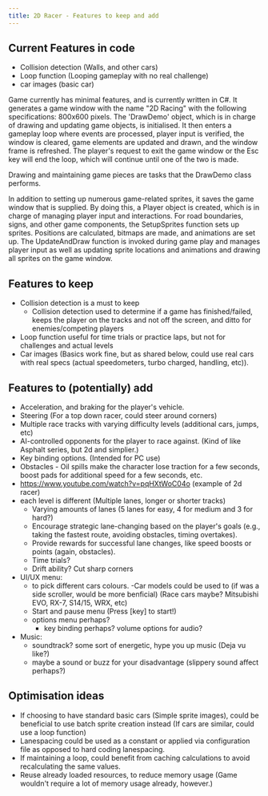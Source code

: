 ```yaml
---
title: 2D Racer - Features to keep and add
---
```


<!-- Note: This is just an old file (will keep, but is unlikely to be used) -->

## Current Features in code

- Collision detection (Walls, and other cars)
- Loop function (Looping gameplay with no real challenge)
- car images (basic car)

Game currently has minimal features, and is currently written in C#.
It generates a game window with the name "2D Racing" with the following specifications: 800x600 pixels.
The 'DrawDemo' object, which is in charge of drawing and updating game objects, is initialised.
It then enters a gameplay loop where events are processed, player input is verified, the window is cleared, game elements are updated and drawn, and the window frame is refreshed.
The player's request to exit the game window or the Esc key will end the loop, which will continue until one of the two is made.

Drawing and maintaining game pieces are tasks that the DrawDemo class performs.

In addition to setting up numerous game-related sprites, it saves the game window that is supplied.
By doing this, a Player object is created, which is in charge of managing player input and interactions.
For road boundaries, signs, and other game components, the SetupSprites function sets up sprites. Positions are calculated, bitmaps are made, and animations are set up.
The UpdateAndDraw function is invoked during game play and manages player input as well as updating sprite locations and animations and drawing all sprites on the game window.

## Features to keep

- Collision detection is a must to keep
  - Collision detection used to determine if a game has finished/failed, keeps the player on the tracks and not off the screen, and ditto for enemies/competing players
- Loop function useful for time trials or practice laps, but not for challenges and actual levels
- Car images (Basics work fine, but as shared below, could use real cars with real specs (actual speedometers, turbo charged, handling, etc)).

## Features to (potentially) add

- Acceleration, and braking for the player's vehicle.
- Steering (For a top down racer, could steer around corners)
- Multiple race tracks with varying difficulty levels (additional cars, jumps, etc)
- AI-controlled opponents for the player to race against. (Kind of like Asphalt series, but 2d and simplier.)
- Key binding options. (Intended for PC use)
- Obstacles - Oil spills make the character lose traction for a few seconds, boost pads for additional speed for a few seconds, etc.
- <https://www.youtube.com/watch?v=pqHXtWoC04o> (example of 2d racer)
- each level is different (Multiple lanes, longer or shorter tracks)
  - Varying amounts of lanes (5 lanes for easy, 4 for medium and 3 for hard?)
  - Encourage strategic lane-changing based on the player's goals (e.g., taking the fastest route, avoiding obstacles, timing overtakes).
  - Provide rewards for successful lane changes, like speed boosts or points (again, obstacles).
  - Time trials?
  - Drift ability? Cut sharp corners
- UI/UX menu:
  - to pick different cars colours.
      -Car models could be used to (if was a side scroller, would be more benficial) (Race cars maybe? Mitsubishi EVO, RX-7, S14/15, WRX, etc)
  - Start and pause menu (Press [key] to start!)
  - options menu perhaps?
    - key binding perhaps? volume options for audio?
- Music:
  - soundtrack? some sort of energetic, hype you up music (Deja vu like?)
  - maybe a sound or buzz for your disadvantage (slippery sound affect perhaps?)

## Optimisation ideas

- If choosing to have standard basic cars (Simple sprite images), could be beneficial to use batch sprite creation instead (If cars are similar, could use a loop function)
- Lanespacing could be used as a constant or applied via configuration file as opposed to hard coding lanespacing.
- If maintaining a loop, could benefit from caching calculations to avoid recalculating the same values.
- Reuse already loaded resources, to reduce memory usage (Game wouldn't require a lot of memory usage already, however.)
